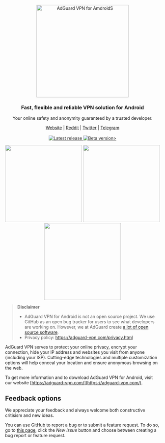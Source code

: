 <p align="center">
    <picture>
      <source media="(prefers-color-scheme: dark)" srcset="https://cdn.adguard.com/public/Adguard/Common/Logos/vpn_logo_dark_a.svg" width="300px" alt="AdGuard VPN for Android" />
      <img src="https://cdn.adguard.com/public/Adguard/Common/Logos/vpn_logo_a.svg" width="300px" alt="AdGuard VPN for AmdroidS" />
    </picture>
</p>

<h3 align="center">Fast, flexible and reliable VPN solution for Android</h3>

<p align="center">
  Your online safety and anonymity guaranteed by a trusted developer.
</p>

<p align="center">
    <a href="https://adguard-vpn.com/">Website</a> |
    <a href="https://reddit.com/r/Adguard">Reddit</a> |
    <a href="https://twitter.com/AdGuard">Twitter</a> |
    <a href="https://t.me/adguard_en">Telegram</a>
    <br /><br />
    <a href="https://github.com/AdguardTeam/AdGuardVPNForAndroid/releases">
        <img src="https://img.shields.io/github/tag/AdguardTeam/AdGuardVPNForAndroid.svg?label=release" alt="Latest release" />
    </a>
    <a href="https://github.com/AdguardTeam/AdGuardVPNForAndroid/releases">
        <img src="https://img.shields.io/github/tag-pre/AdguardTeam/AdGuardVPNForAndroid.svg?label=beta" alt="Beta version>" />
    </a>
</p>

<p align="center">
   <picture>
      <source media="(prefers-color-scheme: dark)" srcset="https://cdn.adtidy.org/content/github/vpn/android/dark_home.png" width="250">
      <img src="https://cdn.adtidy.org/content/github/vpn/android/home.png" width="250">
    </picture>
   <picture>
      <source media="(prefers-color-scheme: dark)" srcset="https://cdn.adtidy.org/content/github/vpn/android/dark_locations.png" width="250">
      <img src="https://cdn.adtidy.org/content/github/vpn/android/locations.png" width="250">
    </picture>
   <picture>
      <source media="(prefers-color-scheme: dark)" srcset="https://cdn.adtidy.org/content/github/vpn/android/dark_exclusions.png" width="250">
      <img src="https://cdn.adtidy.org/content/github/vpn/android/exclusions.png" width="250">
    </picture>
</p>


> **Disclaimer**
> * AdGuard VPN for Android is not an open source project. We use GitHub as an open bug tracker for users to see what developers are working on. However, we at AdGuard create [a lot of open source software](https://github.com/search?o=desc&q=topic%3Aopen-source+org%3AAdguardTeam+fork%3Atrue&s=stars&type=Repositories).
> * Privacy policy: https://adguard-vpn.com/privacy.html

AdGuard VPN serves to protect your online privacy, encrypt your connection, hide your IP address and websites you visit from anyone (including your ISP). Cutting-edge technologies and multiple customization options will help conceal your location and ensure anonymous browsing on the web.

To get more information and to download AdGuard VPN for Android, visit our website [https://adguard-vpn.com/](https://adguard-vpn.com/).

<a id="feedback"></a>

## Feedback options

We appreciate your feedback and always welcome both constructive critisism and new ideas.

You can use GitHub to report a bug or to submit a feature request. To do so, go to [this page](https://github.com/AdguardTeam/AdguardVPNForAndroid/issues), click the _New issue_ button and choose between creating a bug report or feature request.
